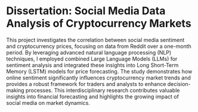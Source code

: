 # Dissertation: Social Media Data Analysis of  Cryptocurrency Markets 

This project investigates the correlation between social media sentiment and cryptocurrency prices, focusing on data from Reddit over a one-month period. By leveraging advanced natural language processing (NLP) techniques, I employed combined Large Language Models (LLMs) for sentiment analysis and integrated these insights into Long Short-Term Memory (LSTM) models for price forecasting. The study demonstrates how online sentiment significantly influences cryptocurrency market trends and provides a robust framework for traders and analysts to enhance decision-making processes. This interdisciplinary research contributes valuable insights into financial forecasting and highlights the growing impact of social media on market dynamics.

